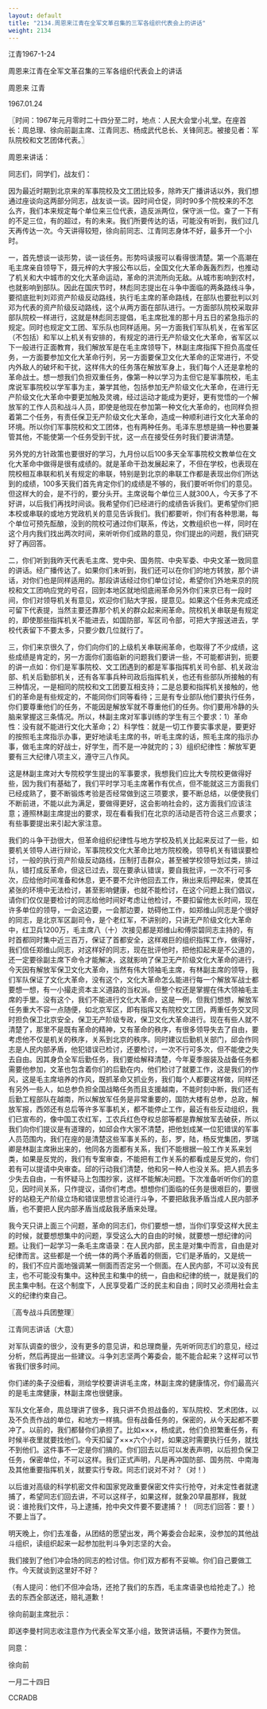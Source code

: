 ```yaml
---
layout: default
title: "2134.周恩来江青在全军文革召集的三军各组织代表会上的讲话"
weight: 2134
---
```


江青1967-1-24

周恩来江青在全军文革召集的三军各组织代表会上的讲话

周恩来 江青

1967.01.24

〖时间：1967年元月零时二十四分至二时，地点：人民大会堂小礼堂。在座首长：周总理、徐向前副主席、江青同志、杨成武代总长、关锋同志。被接见者：军队院校和文艺团体代表。〗

周恩来讲话：

同志们，同学们，战友们：

因为最近时期到北京来的军事院校及文工团比较多，除昨天广播讲话以外，我们想通过座谈向这两部分同志，战友谈一谈。因时间仓促，同时90多个院校来的不怎么齐，我们本来规定每个单位来三位代表，造反派两位，保守派一位。查了一下有的不足三位，有的超过，有的未来。我们所要传达的话，可能没有听到，我们过几天再传达一次。今天讲得较短，徐向前同志、江青同志身体不好，最多开一个小时。

一，首先想谈一谈形势，谈一谈任务。形势吗读报可以看得很清楚。第一个高潮在毛主席亲自领导下，聂元梓的大字报公布以后，全国文化大革命轰轰烈烈，也推动了机关和大中城市的文化大革命运动，革命的洪流所向无敌。从城市影响到农村，也就影响到部队。因此在国庆节时，林彪同志提出在斗争中面临的两条路线斗争，要彻底批判刘邓资产阶级反动路线，执行毛主席的革命路线，在部队也要批判以刘邓为代表的资产阶级反动路线，这个从两方面在部队进行。一方面部队院校采取非部队院校一样进行，这就是林彪同志提倡，毛主席批准的那十月五日的紧急指示的规定。同时也规定文工团、军乐队也同样适用。另一方面我们军队机关，在省军区（不包括）和军以上机关有安排的，有规定的进行无产阶级文化大革命，省军区以下一般进行正面教育，我们解放军是在毛主席领导下，林副主席指挥下担负高度任务，一方面要参加文化大革命行列，另一方面要保卫文化大革命的正常进行，不受内外敌人的破坏和干扰，这样伟大的任务落在解放军身上，我们每个人还是拿枪的革命战士。想一想我们负担双重任务，像第一种以学习为主但它是军事院校，毛主席说军事院校以学军事为主，兼学其他，包括参加无产阶级文化大革命，在进行无产阶级文化大革命中要更加触及灵魂，经过运动才能成为更好，更有觉悟的一个解放军的工作人员和战斗人员，即使是他现在参加第一种文化大革命的，也同样负担着第二个任务，有责任保卫无产阶级文化大革命，造成一种顺利进行文化大革命的环境。所以你们军事院校和文工团体，也有两种任务。毛泽东思想是搞一种也要兼管其他，不能使第一个任务受到干扰，这一点在接受任务时我们要讲清楚。

另外党的方针政策也要很好的学习，九月份以后100多天全军事院校文教单位在文化大革命中做得是很有成绩的。就是革命干劲发展起来了，不但在学校，也表现在院校相互串联和机关有规定的串联，特别是到北京的串联工作都是表现出你们所达到的成绩，100多天我们首先肯定你们的成绩是不够的，我们要听听你们的意见。但这样大的会，是不行的，要分头开。主席说每个单位三人就300人，今天多了不好讲，以后我们再找时间谈。我希望你们已经进行的成绩告诉我们。更希望你们把本校或串联的或地方党政机关的意见告诉我们。我们都要听，你们有各种思潮，每个单位可预先酝酿，没到的院校可通过你们联系，传达，文教组织也一样，同时在这个月内我们找出两次时间，来听听你们成熟的意见，你们提出的问题，我们研究好了再回答。

二，你们听到我昨天代表毛主席、党中央、国务院、中央军委、中央文革一致同意的讲话。经广播传达了。如果你们未听到，我们还可以在你们的地方转放，那个讲话，对你们也是同样适用的。那段讲话经过你们单位讨论，希望你们外地来京的院校和文工团响应党的号召，回到本地区就地彻底闹革命另外你们来京已有一段时间，你们对领导机关有意见，欢迎你们贴大字报，提意见。如果这个任务未完成还可留下代表提，当然主要还靠那个机关的群众起来闹革命。院校机关串联是有规定的，即使那些指挥机关不能进去，如国防部，军区司令部，可把大字报送进去，学校代表留下不要太多，只要少数几位就行了。

三，你们来京很久了，你们向你们的上级机关串联闹革命，也取得了不少成绩，这些成绩是肯定的，另一方面你们面临新的问题我们要讲一些，不可能都讲到，扼要的讲一点如：你们是军事院校、文工团遇到的都是军事指挥机关司令部、机关政治部、机关后勤部机关，还有各军事兵种司政后指挥机关，也还有些部队所接触的有三种情况，一是相同的院校和文工团要互相支持；二是总要和指挥机关接触的，他们的革命是有些规定的，不能同你们同等看待；三是有专业部队他们要执行任务，你们要尊重他们的任务，不能因是解放军就不尊重他们的任务。你们要用冷静的头脑来掌握这三条情况。所以，林副主席对军事训练的学生有三个要求：1）革命性：没有就不能进行文化大革命；2）科学性：就是一切工作要实事求是，要更好的按照毛主席指示办事，更好地读毛主席的书，听毛主席的话，照毛主席的指示办事，做毛主席的好战士，好学生，而不是一冲就完的；3）组织纪律性：解放军更要有三大纪律八项主义，遵守三八作风。

这是林副主席对大专院校学生提出的军事要求，我想我们应比大专院校更做得好些，因为我们有基础了，我们平时学习毛主席著作有优点，但不能就这三方面我们已经成熟了，要不断锻炼考验是否经常做到这三项要求，要不断总结，以便使我们不断前进，不能以此为满足，要做得更好，这会影响社会的，这方面我们应该注意；遵照林副主席提出的要求，现在看看我们在北京的活动是否符合这三点要求；有些事要提出来引起大家注意。

我们的斗争干劲很大，但革命组织纪律性与地方学校及机关比起来反过了一些，如要机关领导人进行辩论，军事院校文化大革命比地方院校晚，领导机关有错误要检讨，一般的执行资产阶级反动路线，压制打击群众，甚至被学校领导划过类，排过队，错打成反革命，但这已过去，现在要承认错误，要自我批评，一次不行可多次，应给他时间准备和休息，更不要不允许他回去工作，揪出来后押起来，使其在紧张的环境中无法检讨，甚至影响健康，也就不能检讨，在这个问题上我们倡议，请你们仅仅是要检讨的同志给他时间好考虑让他检讨，不要扣留他太长时间，现在许多单位的领导，一会这边要，一会那边要，妨碍他工作，如郑维山同志是个很好的同志，是北京军区副司令，是个老红军，不讲别的，只讲无产阶级文化大革命中，红卫兵1200万，毛主席八（十）次接见都是郑维山和傅崇碧同志主持的，有时首都同时集中近三百万，保证了首都安全，这样艰巨的组织指挥工作，做得好，我们信任郑维山同志，对这样好的同志，现在批评他时，把他扣起来是不公道的，还一定要徐副主席下命令才能解决，这就影响了保卫无产阶级文化大革命的进行，今天因有解放军保卫文化大革命，当然有伟大领袖毛主席，有林副主席的领导，我们军队保证了文化大革命，没有这个，文化大革命怎么能进行每一个解放军战士都要想一想，有一小撮走资本主义道路的当权派。但整个权还是掌握在伟大领袖毛主席的手里。没有这个，我们不能进行文化大革命，这是一例，但我们想想，解放军任务重大不容一点随便，如北京军区，即有指挥又有院校文工团，两重任务交叉同时担负保卫北京安全，保卫无产阶级专政，保卫文化大革命进行。现在有些人就不清楚了，那里不是既有革命的精神，又有革命的秩序，有很多领导失去了自由，要考虑他不仅是机关的秩序，关系到北京的秩序。同时建议后勤机关部门，邱会作同志是人民内部矛盾，他犯错误已检讨，还要检讨，一次不行可多次，但不能使之失去自由。因其身负全军后勤任务，我们要给解释清楚，今年夏季服装及战备任务都需要他参加，文革也包含着你们的后勤在内，他们检讨了就要工作，这是我们的作风，这是毛主席培养的作风，既抓革命又抓业务，我们每个人都要这样做，同样还有另外一些人，如总参负担全国战略任务而且支援越南，不能时刻中断，我们还有后勤工程部队在越南，所以解放军任务是非常重要的，国防大楼有总参，总政，解放军报，西郊还有总后等许多军事机关，都不能停止工作，最近有些反动组织，我们已宣布的，像中国工农红军，工农兵红色夺权总部等都是靠解放军去破获，所以我们向你们提议是有道理的，如邱会作大家不清楚，把他划成某一位犯错误的军事人员范围内，我们在座的是清楚这些军事关系的，彭，罗，陆，杨反党集团，罗瑞卿是林副主席揪出来的，他同各方面都有关系，我们不能根据一般工作关系来划类，如果是反党的，我们有专案审查，不能把有工作关系的都看成是反党的，你们若有可以提请中央审查。邱的行动我们清楚，他和另一种人也没关系。把人抓去多少失去自由，一有怀疑马上包围抄家，这样不能解决问题。下次准备听听你们的意见，因时间关系，只作提议，请你们考虑。想想你们面临的任务是很艰巨的，要很好的站稳无产阶级立场和错误思想言论进行斗争，不要把敌我矛盾当成人民内部矛盾，也不要把人民内部矛盾当成敌我矛盾来处理。

我今天只讲上面三个问题，革命的同志们，你们要想一想，当你们享受这样大民主的时候，就要想想集中的问题，享受这么大的自由的时候，就要想一想纪律的问题。让我们一起学习一条毛主席语录：在人民内部，民主是对集中而言，自由是对纪律而言。这些都是一个统一体的两个矛盾着的侧面，它们是矛盾的，又是统一的，我们不应片面地强调某一侧面而否定另一个侧面。在人民内部，不可以没有民主，也不可能没有集中。这种民主和集中的统一，自由和纪律的统一，就是我们的民主集中制。在这个制度下，人民享受着广泛的民主和自由；同时又必须用社会主义的纪律约束自己。

〖高专战斗兵团整理〗

江青同志讲话（大意）

对军队调查的很少，没有更多的意见讲，和总理商量，先听听同志们的意见，经过分析，然后再提出一些建议。斗争刘志坚两个筹委会，能不能合起来？这样可以节省我们很多时间。

你们递的条子没细看，测绘学校要讲讲毛主席，林副主席的健康情况，你们最高兴的是毛主席健康，林副主席也很健康。

军队文化革命，周总理讲了很多，我只讲不负担战备的，军队院校、艺术团体，以及不负责作战的单位，和地方一样搞。但有战备任务的，保密的，从今天起都不要冲了。以前的，我们都替你们承担了。比如×××，杨成武，他们负担繁重任务，有时候半夜里就要找他们。今天扣留了×××六个小时，如果这时需要执行任务，就找不到他们。这件事不一定是你们搞的。你们回去以后可以发表声明，以后担负保卫任务，保密单位，不可以这样。我们正式声明，凡是再冲国防部、国务院、中南海及其他重要指挥机关，就要实行专政。同志们说对不对？（对！）

以后谁对高级的科学机密文件和国家党政重要保密文件实行抢夺，对未定性者就逮捕了，希望同志们回去讲，不可以这样子，如果这样，就象20早晨那样，我就说：谁抢我们文件，马上逮捕，抢中央文件要不要逮捕？！（同志们回答：要！）不要上当了。

明天晚上，你们去准备，从团结的愿望出发，两个筹委会合起来，没参加的其他战斗组织，读组织起来一起参加批判斗争刘志坚的大会。

我们接到了他们冲会场的同志的检讨信。你们双方都有不妥嘛。你们自己要做工作。今天就谈到这里好不好？

（有人提问：他们不但冲会场，还抢了我们的东西，毛主席语录也给抢走了。）抢去的东西全部送还，赔礼道歉！

徐向前副主席批示：

即送李曼村同志收注意作为代表全军文革小组，致贺讲话稿，不要作为贺信。

同意：

徐向前

一月二十四日

CCRADB

